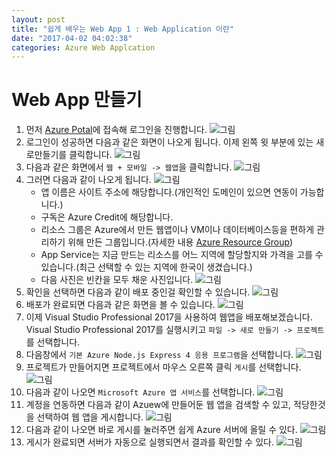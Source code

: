 ```yaml
---
layout: post
title: "쉽게 배우는 Web App 1 : Web Application 이란"
date: "2017-04-02 04:02:38"
categories: Azure Web Applcation
---
```


# Web App 만들기
1. 먼저 [Azure Potal](https://portal.azure.com)에 접속해 로그인을 진행합니다.
![그림](https://azureforbeginner.blob.core.windows.net/images/login.png)
2. 로그인이 성공하면 다음과 같은 화면이 나오게 됩니다. 이제 왼쪽 윗 부분에 있는 새로만들기를 클릭합니다.
![그림](https://azureforbeginner.blob.core.windows.net/images/login_success.png)
3. 다음과 같은 화면에서 `웹 + 모바일 -> 웹앱`을 클릭합니다.
![그림](https://azureforbeginner.blob.core.windows.net/images/webapp_menu.png)
4. 그러면 다음과 같이 나오게 됩니다.
![그림](https://azureforbeginner.blob.core.windows.net/images/create_webapp.png)
	* 앱 이름은 사이트 주소에 해당합니다.(개인적인 도메인이 있으면 연동이 가능합니다.)
	* 구독은 Azure Credit에 해당합니다.
	* 리소스 그룹은 Azure에서 만든 웹앱이나 VM이나 데이터베이스등을 편하게 관리하기 위해 만든 그룹입니다.(자세한 내용 [Azure Resource Group](https://docs.microsoft.com/ko-kr/azure/azure-resource-manager/resource-group-overview))
	* App Service는 지금 만드는 리소스를 어느 지역에 할당할지와 가격을 고를 수 있습니다.(최근 선택할 수 있는 지역에 한국이 생겼습니다.)
	* 다음 사진은 빈칸을 모두 채운 사진입니다.
![그림](https://azureforbeginner.blob.core.windows.net/images/create_webapp_success.png)
5. 확인을 선택하면 다음과 같이 배포 중인걸 확인할 수 있습니다.
![그림](https://azureforbeginner.blob.core.windows.net/images/webapp_creating.png)
6. 배포가 완료되면 다음과 같은 화면을 볼 수 있습니다.
![그림](https://azureforbeginner.blob.core.windows.net/images/webapp_success.png)
7. 이제 Visual Studio Professional 2017을 사용하여 웹앱을 배포해보겠습니다. Visual Studio Professional 2017를 실행시키고 `파일 -> 새로 만들기 -> 프로젝트`를 선택합니다.
8. 다음창에서 `기본 Azure Node.js Express 4 응용 프로그램`을 선택합니다.
![그림](https://azureforbeginner.blob.core.windows.net/images/create_project.PNG)
9. 프로젝트가 만들어지면 프로젝트에서 마우스 오른쪽 클릭 `게시`를 선택합니다.
![그림](https://azureforbeginner.blob.core.windows.net/images/webapp_publish.png)
10. 다음과 같이 나오면 `Microsoft Azure 앱 서비스`를 선택합니다.
![그림](https://azureforbeginner.blob.core.windows.net/images/publish_option.PNG)
11. 계정을 연동하면 다음과 같이 Azuew에 만들어둔 웹 앱을 검색할 수 있고, 적당한것을 선택하여 웹 앱을 게시합니다.
![그림](https://azureforbeginner.blob.core.windows.net/images/webapp_account.PNG)
12. 다음과 같이 나오면 바로 게시를 눌러주면 쉽게 Azure 서버에 올릴 수 있다.
![그림](https://azureforbeginner.blob.core.windows.net/images/webapp_complate.PNG)
13. 게시가 완료되면 서버가 자동으로 실행되면서 결과를 확인할 수 있다.
![그림](https://azureforbeginner.blob.core.windows.net/images/webapp.png)